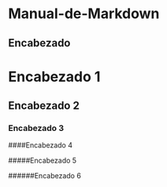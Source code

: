 # Manual-de-Markdown

## Encabezado

# Encabezado 1

## Encabezado 2

### Encabezado 3

####Encabezado 4

#####Encabezado 5

######Encabezado 6

